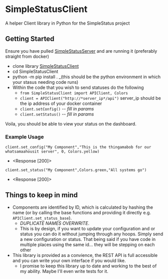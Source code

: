 # SimpleStatusClient

A helper Client library in Python for the SimpleStatus project

## Getting Started

Ensure you have pulled [SimpleStatusServer](https://github.com/bravosierra99/SimpleStatus) and are running it (preferably straight from docker)

- clone library [SimpleStatusClient](https://github.com/bravosierra99/SimpleStatusClient)
- cd SimpleStatusClient
- python -m pip install . \_(this should be the python environment in which your stasus needing code runs)
- Within the code that you wish to send statuses do the following
  - `from SimpleStatusClient import APIClient, Colors`
  - `client = APIClient("http://*server_ip*/api")` server_ip should be the ip address of your docker container
  - `client.setConfig()` -- _fill in params_
  - `client.setStatus()` -- _fill in params_

Voila, you should be able to view your status on the dashboard.

### Example Usage

`client.set_config("My Component","This is the thingamabob for our whatsamaahousit server", 0, Colors.yellow)`

- <Response [200]>

`client.set_status("My Component",Colors.green,"All systems go")`
- <Response [200]>

## Things to keep in mind
- Components are identified by ID, which is calculated by hashing the name (or by calling the base functions and providing it directly e.g. `APIClient.set_status_base`).  
  - *DUPLICATE NAMES OVERWRITE*.  
  - This is by design, if you want to update your configuration and or status you can do it without jumping through any hoops.  Simply send a new configuration or status.  That being said if you have code in multiple places using the same id... they will be stepping on each other
- This library is provided as a convience, the REST API is full accessible and you can write your own interface if you would like.  
  - I promise to keep this library up to date and working to the best of my ability.  Maybe I'll even write tests for it.